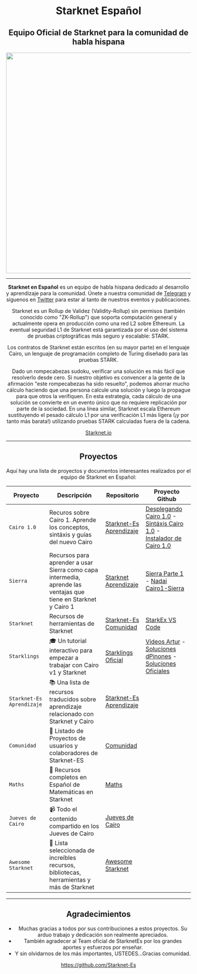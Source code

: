 <div align="center">
    <h1>Starknet Español</h1>
    <h2>Equipo Oficial de Starknet para la comunidad de habla hispana</h2>
    <img src="https://github.com/Nadai2010/DimeYad/blob/master/im%C3%A1genes/Github_Overview.png" width="600">
<div align="center">

---
  
**Starknet en Español** es un equipo de habla hispana dedicado al desarrollo y aprendizaje para la comunidad. Únete a nuestra comunidad de [Telegram](https://t.me/starknet_es) y síguenos en [Twitter](https://twitter.com/StarkNetEs) para estar al tanto de nuestros eventos y publicaciones.

Starknet es un Rollup de Validez (Validity-Rollup) sin permisos (también conocido como "ZK-Rollup") que soporta computación general y actualmente opera en producción como una red L2 sobre Ethereum. La eventual seguridad L1 de Starknet está garantizada por el uso del sistema de pruebas criptográficas más seguro y escalable: STARK.

Los contratos de Starknet están escritos (en su mayor parte) en el lenguaje Cairo, un lenguaje de programación completo de Turing diseñado para las pruebas STARK.

Dado un rompecabezas sudoku, verificar una solución es más fácil que resolverlo desde cero. Si nuestro objetivo es convencer a la gente de la afirmación "este rompecabezas ha sido resuelto", podemos ahorrar mucho cálculo haciendo que una persona calcule una solución y luego la propague para que otros la verifiquen. En esta estrategia, cada cálculo de una solución se convierte en un evento único que no requiere replicación por parte de la sociedad. En una línea similar, Starknet escala Ethereum sustituyendo el pesado cálculo L1 por una verificación L1 más ligera (¡y por tanto más barata!) utilizando pruebas STARK calculadas fuera de la cadena.
    
[Starknet.io](https://www.starknet.io/en/learn/what-is-starknet) 

---
    
## Proyectos

Aquí hay una lista de proyectos y documentos interesantes realizados por el equipo de Starknet en Español:

| Proyecto  | Descripción                     | Repositorio                                     | Proyecto Github                                          |
| --------  | ------------------------------- | ---------------------------------------------- | ------------------------------------------------------- |
| `Cairo 1.0` | Recuros sobre Cairo 1. Aprende los conceptos, sintáxis y guías del nuevo Cairo | [Starknet-Es Aprendizaje](https://github.com/Starknet-Es/StarknetEs-Aprendizaje)  | [Desplegando Cairo 1.0](https://github.com/Nadai2010/Nadai-StarknetEs--Deploy-Cairo1) - [Sintáxis Cairo 1.0](https://github.com/Nadai2010/Nadai-Cairo-1.0) - [Instalador de Cairo 1.0](https://github.com/dubzn/cairo-installer)
| `Sierra` | Recursos para aprender a usar Sierra como capa intermedia, aprende las ventajas que tiene en Starknet y Cairo 1 | [Starknet Aprendizaje](https://github.com/Starknet-Es/StarknetEs-Aprendizaje) | [Sierra Parte 1](https://github.com/Starknet-Es/StarknetEs-Aprendizaje/blob/master/Sierra%20Parte%201.md) - [Nadai Cairo1-Sierra](https://github.com/Nadai2010/Nadai-Cairo-1.0-Sierra)
| `Starknet` | Recursos de herramientas de Starknet | [Starknet-Es Comunidad](https://github.com/Starknet-Es/Proyectos-de-la-comunidad) | [StarkEx VS Code](https://github.com/Nadai2010/Nadai-StarknetEs-StarkExt-VS-Code) |
| `Starklings` | 🎓 Un tutorial interactivo para empezar a trabajar con Cairo v1 y Starknet | [Starklings Oficial](https://github.com/shramee/starklings-cairo1) | [Videos Artur](https://github.com/Starknet-Es/StarknetEs-Aprendizaje#starklings) - [Soluciones dPinones](https://github.com/dpinones/starklings-cairo1/tree/solutions/exercises) - [Soluciones Oficiales](https://github.com/Akashneelesh/starklings-cairo1/tree/Solutions/exercises) |
| `Starknet-Es Aprendizaje` | 📚 Una lista de recursos traducidos sobre aprendizaje relacionado con Starknet y Cairo | [Starknet-Es Aprendizaje](https://github.com/Starknet-Es/StarknetEs-Aprendizaje)  | |
| `Comunidad` | 👥 Listado de Proyectos de usuarios y colaboradores de Starknet-ES | [Comunidad](https://github.com/Starknet-Es/Proyectos-de-la-comunidad) |  |
| `Maths` | 🧮 Recursos completos en Español de Matemáticas en Starknet | [Maths](https://github.com/Starknet-Es/Maths-StarknetEs) |  |
| `Jueves de Cairo ` | 📹 Todo el contenido compartido en los Jueves de Cairo | [Jueves de Cairo ](https://github.com/Starknet-Es/jueves-de-cairo)  |  |
| `Awesome Starknet` | 📝 Lista seleccionada de increíbles recursos, bibliotecas, herramientas y más de Starknet | [Awesome Starknet](https://github.com/Starknet-Es/Awesome-Starknet) | |
    
     
---   
    
## Agradecimientos


- Muchas gracias a todos por sus contribuciones a estos proyectos. Su arduo trabajo y dedicación son realmente apreciados.
- También agradecer al Team oficial de StarknetEs por los grandes aportes y esfuerzos por enseñar.
- Y sin olvidarnos de los más importantes, USTEDES...Gracias comunidad.

https://github.com/Starknet-Es
